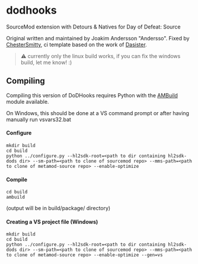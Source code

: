 # dodhooks
SourceMod extension with Detours &amp; Natives for Day of Defeat: Source

Original written and maintained by Joakim Andersson "Andersso". Fixed by [ChesterSmitty](https://github.com/ChesterSmitty/dodhooks), ci template based on the work of [Dasister](https://github.com/Dasister/dodhooks).

> :warning: currently only the linux build works, if you can fix the windows build, let me know! :)


## Compiling ##

Compiling this version of DoDHooks requires Python with the [AMBuild](https://github.com/alliedmodders/ambuild) module available.

On Windows, this should be done at a VS command prompt or after having manually run vsvars32.bat

#### Configure ####
```
mkdir build
cd build
python ../configure.py --hl2sdk-root=<path to dir containing hl2sdk-dods dir> --sm-path=<path to clone of sourcemod repo> --mms-path=<path to clone of metamod-source repo> --enable-optimize
```

#### Compile ####
```
cd build
ambuild
```

(output will be in build/package/ directory)

#### Creating a VS project file (Windows) ####
```
mkdir build
cd build
python ../configure.py --hl2sdk-root=<path to dir containing hl2sdk-dods dir> --sm-path=<path to clone of sourcemod repo> --mms-path=<path to clone of metamod-source repo> --enable-optimize --gen=vs
```
